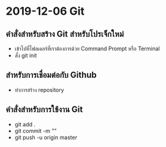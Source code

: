 # 2019-12-06 Git

## คำสั่งสำหรับสร้าง Git สำหรับโปรเจ็กใหม่
- เข้าไปที่โฟลเดอร์ที่เราต้องการด้วย Command Prompt หรือ Terminal
- สั่ง git init

## สำหรับการเชื่อมต่อกับ Github
- ทำการสร้าง repository


## คำสั่งสำหรับการใช้งาน Git
- git add .
- git commit -m ""
- git push -u origin master